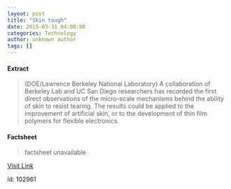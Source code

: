 ```yaml
---
layout: post
title: "Skin tough"
date: 2015-03-31 04:00:00
categories: Technology
author: unknown author
tags: []
---
```



#### Extract
>(DOE/Lawrence Berkeley National Laboratory) A collaboration of Berkeley Lab and UC San Diego researchers has recorded the first direct observations of the micro-scale mechanisms behind the ability of skin to resist tearing. The results could be applied to the improvement of artificial skin, or to the development of thin film polymers for flexible electronics.

#### Factsheet
>factsheet unavailable

[Visit Link](http://www.eurekalert.org/pub_releases/2015-03/dbnl-st033115.php)

id:  102961
